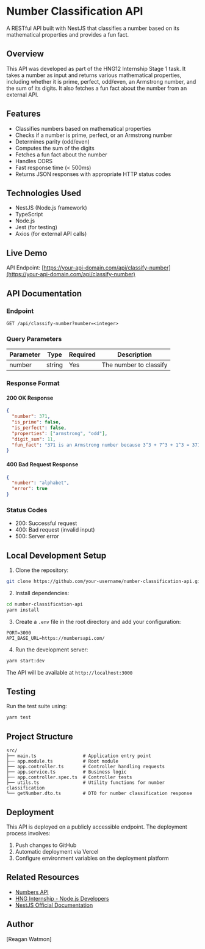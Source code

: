 # Number Classification API

A RESTful API built with NestJS that classifies a number based on its mathematical properties and provides a fun fact.

## Overview

This API was developed as part of the HNG12 Internship Stage 1 task. It takes a number as input and returns various mathematical properties, including whether it is prime, perfect, odd/even, an Armstrong number, and the sum of its digits. It also fetches a fun fact about the number from an external API.

## Features

- Classifies numbers based on mathematical properties
- Checks if a number is prime, perfect, or an Armstrong number
- Determines parity (odd/even)
- Computes the sum of the digits
- Fetches a fun fact about the number
- Handles CORS
- Fast response time (< 500ms)
- Returns JSON responses with appropriate HTTP status codes

## Technologies Used

- NestJS (Node.js framework)
- TypeScript
- Node.js
- Jest (for testing)
- Axios (for external API calls)

## Live Demo

API Endpoint: [https://your-api-domain.com/api/classify-number](https://your-api-domain.com/api/classify-number)

## API Documentation

### Endpoint

```
GET /api/classify-number?number=<integer>
```

### Query Parameters

| Parameter | Type   | Required | Description           |
|-----------|--------|----------|----------------------|
| number    | string | Yes      | The number to classify |

### Response Format

#### 200 OK Response

```json
{
  "number": 371,
  "is_prime": false,
  "is_perfect": false,
  "properties": ["armstrong", "odd"],
  "digit_sum": 11,
  "fun_fact": "371 is an Armstrong number because 3^3 + 7^3 + 1^3 = 371"
}
```

#### 400 Bad Request Response

```json
{
  "number": "alphabet",
  "error": true
}
```

### Status Codes

- 200: Successful request
- 400: Bad request (invalid input)
- 500: Server error

## Local Development Setup

1. Clone the repository:
```bash
git clone https://github.com/your-username/number-classification-api.git
```

2. Install dependencies:
```bash
cd number-classification-api
yarn install
```

3. Create a `.env` file in the root directory and add your configuration:
```env
PORT=3000
API_BASE_URL=https://numbersapi.com/
```

4. Run the development server:
```bash
yarn start:dev
```

The API will be available at `http://localhost:3000`

## Testing

Run the test suite using:
```bash
yarn test
```

## Project Structure

```
src/
├── main.ts                 # Application entry point
├── app.module.ts           # Root module
├── app.controller.ts       # Controller handling requests
├── app.service.ts          # Business logic
├── app.controller.spec.ts  # Controller tests
├── utils.ts                # Utility functions for number classification
└── getNumber.dto.ts        # DTO for number classification response
```

## Deployment

This API is deployed on a publicly accessible endpoint. The deployment process involves:

1. Push changes to GitHub
2. Automatic deployment via Vercel
3. Configure environment variables on the deployment platform

## Related Resources
- [Numbers API](http://numbersapi.com/#42)
- [HNG Internship - Node.js Developers](https://hng.tech/hire/nodejs-developers)
- [NestJS Official Documentation](https://docs.nestjs.com/)

## Author

[Reagan Watmon]